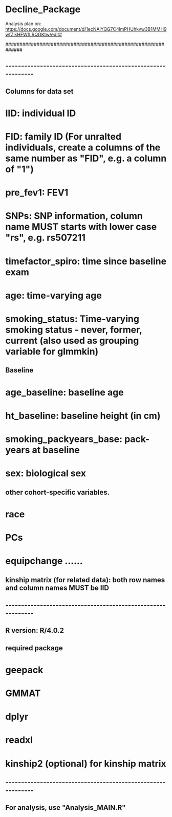 # Decline_Package
Analysis plan on:  https://docs.google.com/document/d/1ecNAiYQG7C4lmPHUhkvw3B1MMH9wfZikHFWfLRQGKtw/edit#




##############################################################  
## ------------------------------------------------------------ 

## Columns for data set 
 # IID:                    individual ID
 # FID:                    family ID     (For unralted individuals, create a columns of the same number as "FID", e.g. a column of "1")
 # pre_fev1:               FEV1           
 # SNPs:                   SNP information, column name MUST starts with lower case "rs", e.g. rs507211
 # timefactor_spiro:       time since baseline exam
 # age:                    time-varying age
 # smoking_status:         Time-varying smoking status - never, former, current  (also used as grouping variable for glmmkin)

## Baseline 
 # age_baseline:           baseline age
 # ht_baseline:            baseline height (in cm)
 # smoking_packyears_base: pack-years at baseline
 # sex:                    biological sex
 
## other cohort-specific variables.
 # race
 # PCs 
 # equipchange ......


## kinship matrix (for related data):   both row names and column names MUST be IID      
      



## ------------------------------------------------------------
## R version: R/4.0.2

## required package
 # geepack
 # GMMAT
 # dplyr
 # readxl
 # kinship2 (optional) for kinship matrix




## ------------------------------------------------------------ 
##
## For analysis, use "Analysis_MAIN.R"
